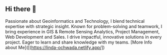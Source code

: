 ## Hi there 👋

Passionate about Geoinformatics and  Technology, I blend technical expertise with strategic insight. Known for problem-solving and teamwork, I bring experience in GIS & Remote Sensing Analytics, Project Management, Web Development and Sales. I drive impactful, innovative solutions in every project. Eager to learn and share knowledge with my teams. [More Info about Me]([(https://linda-ochwada.netlify.app/])

<!--Check out my portfolio <a href="https://ochwada.github.io" target="_blank">Ochwada.linda</a>.




**Ochwada/ochwada** is a ✨ _special_ ✨ repository because its `README.md` (this file) appears on your GitHub profile.

Here are some ideas to get you started:

- 🔭 I’m currently working on ...
- 🌱 I’m currently learning ...
- 👯 I’m looking to collaborate on ...
- 🤔 I’m looking for help with ...
- 💬 Ask me about ...
- 📫 How to reach me: ...
- 😄 Pronouns: ...
- ⚡ Fun fact: ...
-->
